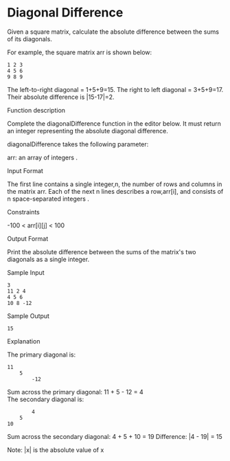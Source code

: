 # Diagonal Difference

Given a square matrix, calculate the absolute difference between the sums of its diagonals.

For example, the square matrix arr is shown below:

    1 2 3
    4 5 6
    9 8 9  
The left-to-right diagonal = 1+5+9=15. The right to left diagonal = 3+5+9=17. Their absolute difference is |15-17|=2. 

Function description

Complete the diagonalDifference function in the editor below. It must return an integer representing the absolute diagonal difference.

diagonalDifference takes the following parameter:

arr: an array of integers .

Input Format

The first line contains a single integer,n, the number of rows and columns in the matrix arr.
Each of the next n lines describes a row,arr[i], and consists of n space-separated integers .

Constraints

-100 < arr[i][j] < 100

Output Format

Print the absolute difference between the sums of the matrix's two diagonals as a single integer.

Sample Input

    3
    11 2 4
    4 5 6
    10 8 -12
Sample Output

    15
Explanation

The primary diagonal is:

    11
        5
            -12

Sum across the primary diagonal: 11 + 5 - 12 = 4        
The secondary diagonal is:

            4
        5
    10
Sum across the secondary diagonal: 4 + 5 + 10 = 19
Difference: |4 - 19| = 15

Note: |x| is the absolute value of x